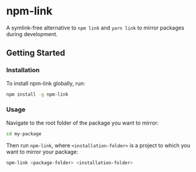 # npm-link

A symlink-free alternative to `npm link` and `yarn link` to mirror packages during development.

## Getting Started

### Installation

To install npm-link globally, run:

```bash
npm install -g npm-link
```

### Usage

Navigate to the root folder of the package you want to mirror:
  
```bash
cd my-package
```

Then run `npm-link`, where `<installation-folder>` is a project to which you want to mirror your package:

```bash
npm-link <package-folder> <installation-folder>
```
